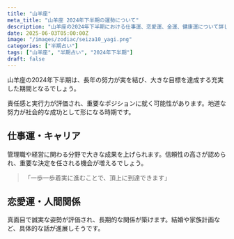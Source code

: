 ```yaml
---
title: "山羊座"
meta_title: "山羊座 2024年下半期の運勢について"
description: "山羊座の2024年下半期における仕事運、恋愛運、金運、健康運について詳しく解説します"
date: 2025-06-03T05:00:00Z
image: "/images/zodiac/seiza10_yagi.png"
categories: ["半期占い"]
tags: ["山羊座", "半期占い", "2024年下半期"]
draft: false
---
```


山羊座の2024年下半期は、長年の努力が実を結び、大きな目標を達成する充実した期間となるでしょう。

責任感と実行力が評価され、重要なポジションに就く可能性があります。地道な努力が社会的な成功として形になる時期です。

## 仕事運・キャリア

管理職や経営に関わる分野で大きな成果を上げられます。信頼性の高さが認められ、重要な決定を任される機会が増えるでしょう。

> 「一歩一歩着実に進むことで、頂上に到達できます」

## 恋愛運・人間関係

真面目で誠実な姿勢が評価され、長期的な関係が築けます。結婚や家族計画など、具体的な話が進展しそうです。 
